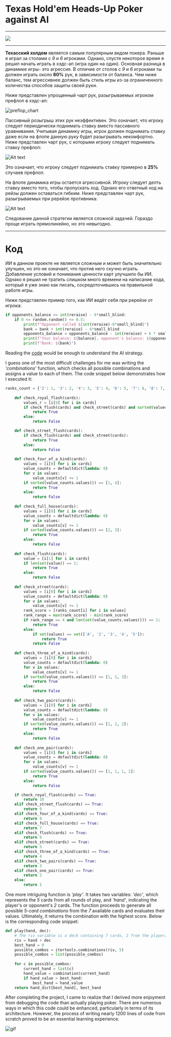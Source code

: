 # Texas Hold'em Heads-Up Poker against AI
___
![](Pictures/main_theme.jpg)
___
__Техасский холдем__ является самым популярным видом покера. Раньше я играл за столами с _9_ и _6_ игроками. Однако, спустя некоторое время я решил начать играть в хэдс-ап (игра один на один). Основная разница в динамике игры- это агрессия. В отличие от столов с _9_ и _6_ игроками ты должен играть около __80%__ рук, в зависимости от баланса. Чем ниже баланс, тем агрессивнее должен быть стиль игры из-за ограниченного количества способов защиты своей руки.

Ниже представлен упрощенный чарт рук, разыгрываемых игроком префлоп в хэдс-ап:

![preflop_chart](Pictures/heads_up_preflop_chart.png)

Пассивный розыгрыш этих рук неэффективен. Это означает, что игроку следует периодически поднимать ставку вместо пассивного уравнивания. Учитывая динамику игры, игрок должен поднимать ставку даже если на флопе данную руку будет разыгрывать некомфортно. Ниже представлен чарт рук, с которыми игроку следует поднимать ставку префлоп:

![Alt text](Pictures/preflop_raise.png)

Это означает, что игроку следует поднимать ставку примерно в __25%__ случаев префлоп.

На флопе динамика игры остается агрессивной. Игроку следует делть ставку вместо того, чтобы пропускать ход. Однако его ответный ход на рейзы должен оставаться гибким. Ниже представлен чарт рук, разыгрываемых при ререйзе противника:

![Alt text](Pictures/3bet_chart.png)

Следование данной стратегии является сложной задачей. Гораздо проще играть прямолинейно, но это невыгодно. 
___
# Код 

ИИ в данном проекте не является сложным и может быть значительно улучшен, но это не означает, что против него скучно играть. Добавление условий и понимания ценности карт улучшило бы ИИ. Однако я решил не тратить слишком много времени на написание кода, который я уже знаю как писать, сосредоточившись на правильной работе игры.

Ниже представлен пример того, как ИИ ведёт себя при ререйзе от игрока:

```Python
if opponents_balance >= int(reraise) - 6*small_blind:
    if 0 <= random.random() <= 0.5:
        print(f"Opponent called ${int(reraise)-6*small_blind}")
        bank = bank + int(reraise) - 6*small_blind
        opponents_balance = opponents_balance - int(reraise) + 6 * small_blind
        print(f"Your balance: ${balance}, opponent's balance: ${opponents_balance}")
        print(f"Bank: ${bank}")
```

Reading the [code](Poker_Playground.py) would be enough to understand the AI strategy.

I guess one of the most difficult challenges for me was writing the _'combinations'_ function, which checks all possible combinations and assigns a value to each of them. The code snippet below demonstrates how I executed it:

```Python
ranks_count = {'2': 1, '3': 2, '4': 3, '5': 4, '6': 5, '7': 6, '8': 7, '9': 8, 'T': 9, 'J': 10, 'Q': 11, 'K': 12, 'A': 13}
    
    def check_royal_flash(cards):
        values_r = [i[0] for i in cards]
        if check_flush(cards) and check_street(cards) and sorted(values_r) == ['A', 'J', 'K', 'Q', 'T']:
            return True
        else:
            return False

    def check_street_flush(cards):
        if check_flush(cards) and check_street(cards):
            return True
        else:
            return False
        
    def check_four_of_a_kind(cards):
        values = [i[0] for i in cards]
        value_counts = defaultdict(lambda: 0)
        for v in values:
            value_counts[v] += 1
        if sorted(value_counts.values()) == [1, 4]:
            return True
        else:
            return False
        
    def check_full_house(cards):
        values = [i[0] for i in cards]
        value_counts = defaultdict(lambda: 0)
        for v in values:
            value_counts[v] += 1
        if sorted(value_counts.values()) == [2, 3]:
            return True
        else:
            return False
        
    def check_flush(cards):
        value = [i[1] for i in cards]
        if len(set(value)) == 1:
            return True
        else:
            return False
        
    def check_street(cards):
        values = [i[0] for i in cards]
        value_counts = defaultdict(lambda: 0)
        for v in values:
            value_counts[v] += 1
        rank_score = [ranks_count[i] for i in values]
        rank_range = max(rank_score) - min(rank_score)
        if rank_range == 4 and len(set(value_counts.values())) == 1:
            return True
        else:
            if set(values) == set(['A', '2', '3', '4', '5']):
                return True
            return False
        
    def check_three_of_a_kind(cards):
        values = [i[0] for i in cards]
        value_counts = defaultdict(lambda: 0)
        for v in values:
            value_counts[v] += 1
        if sorted(value_counts.values()) == [1, 1, 3]:
            return True
        else:
            return False
        
    def check_two_pairs(cards):
        values = [i[0] for i in cards]
        value_counts = defaultdict(lambda: 0)
        for v in values:
            value_counts[v] += 1
        if sorted(value_counts.values()) == [1, 2, 2]:
            return True
        else:
            return False
        
    def check_one_pair(cards):
        values = [i[0] for i in cards]
        value_counts = defaultdict(lambda: 0)
        for v in values:
            value_counts[v] += 1
        if sorted(value_counts.values()) == [1, 1, 1, 2]:
            return True
        else:
            return False

    if check_royal_flash(cards) == True:
        return 10
    elif check_street_flush(cards) == True:
        return 9
    elif check_four_of_a_kind(cards) == True:
        return 8
    elif check_full_house(cards) == True:
        return 7
    elif check_flush(cards) == True:
        return 6
    elif check_street(cards) == True:
        return 5
    elif check_three_of_a_kind(cards) == True:
        return 4
    elif check_two_pairs(cards) == True:
        return 3
    elif check_one_pair(cards) == True:
        return 2
    else:
        return 1
```

One more intriguing function is _'play'_. It takes two variables: _'dec'_, which represents the _5_ cards from all rounds of play, and _'hand'_, indicating the player's or opponent's _2_ cards. The function proceeds to generate all possible _5-card combinations_ from the _7_ available cards and evaluates their values. Ultimately, it returns the combination with the highest score. Below is the corresponding code snippet:

```Python
def play(hand, dec):
    # The riv variable is a deck containing 7 cards, 2 from the player/opponent and 5 from 3 rounds of playing
    riv = hand + dec
    best_hand = 0
    possible_combos = itertools.combinations(riv, 5)
    possible_combos = list(possible_combos)
    
    for c in possible_combos:
        current_hand = list(c)
        hand_value = combination(current_hand)
        if hand_value > best_hand:
            best_hand = hand_value
    return hand_dict[best_hand], best_hand
```

After completing the project, I came to realize that I derived more enjoyment from debugging the code than actually playing poker. There are numerous ways in which this code could be enhanced, particularly in terms of its architecture. However, the process of writing nearly 1200 lines of code from scratch proved to be an essential learning experience.

![gif](https://i.gifer.com/7aKz.gif)